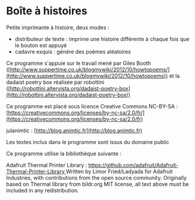 # Boîte à histoires
Petite imprimante à histoire, deux modes : 
- distributeur de texte : imprime une histoire différente à chaque fois que le bouton est appuyé
- cadavre exquis : génére des poèmes aléatoires

Ce programme s'appuie sur le travail mené par Giles Booth ([http://www.suppertime.co.uk/blogmywiki/2012/10/howtopoems/](http://www.suppertime.co.uk/blogmywiki/2012/10/howtopoems)) et la dadaist poetry box réalisée par robottini ([http://robottini.altervista.org/dadaist-poetry-box](http://robottini.altervista.org/dadaist-poetry-box))

Ce programme est placé sous licence Creative Commons NC-BY-SA : [https://creativecommons.org/licenses/by-nc-sa/2.0/fr/](https://creativecommons.org/licenses/by-nc-sa/2.0/fr)

julanimtic : [http://blog.animtic.fr](http://blog.animtic.fr)

Les textes inclus dans le programme sont issus du domaine public

Ce programme utilise la bibliothèque suivante : 

Adafruit Thermal Printer Library : 
[https://github.com/adafruit/Adafruit-Thermal-Printer-Library
]()
Written by Limor Fried/Ladyada for Adafruit Industries, with contributions from the open source community.  Originally based on Thermal library from bildr.org
MIT license, all text above must be included in any redistribution.
